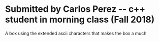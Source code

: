 # Submitted by Carlos Perez -- c++ student in morning class (Fall 2018)
A box using the extended ascii characters that makes the box a much 
